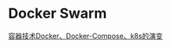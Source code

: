 <!--
 * @Author: tangdaoyong
 * @Date: 2021-01-26 17:31:25
 * @LastEditors: tangdaoyong
 * @LastEditTime: 2021-01-26 17:31:46
 * @Description: Docker Swarm
-->
# Docker Swarm

[容器技术Docker、Docker-Compose、k8s的演变](https://www.jianshu.com/p/63feae362a8c)